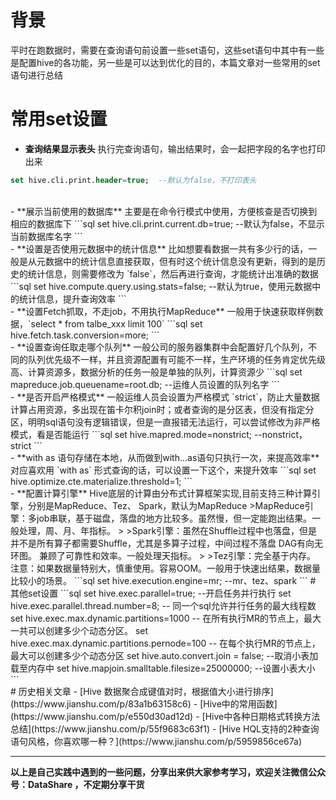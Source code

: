 # 背景
平时在跑数据时，需要在查询语句前设置一些set语句，这些set语句中其中有一些是配置hive的各功能，另一些是可以达到优化的目的，本篇文章对一些常用的set语句进行总结

# 常用set设置
- **查询结果显示表头**
执行完查询语句，输出结果时，会一起把字段的名字也打印出来
```sql
set hive.cli.print.header=true;  --默认为false，不打印表头
```
<br/>
- **展示当前使用的数据库**
主要是在命令行模式中使用，方便核查是否切换到相应的数据库下
```sql
set hive.cli.print.current.db=true;  --默认为false，不显示当前数据库名字
```
<br/>
- **设置是否使用元数据中的统计信息**
比如想要看数据一共有多少行的话，一般是从元数据中的统计信息直接获取，但有时这个统计信息没有更新，得到的是历史的统计信息，则需要修改为 `false`，然后再进行查询，才能统计出准确的数据
```sql
set hive.compute.query.using.stats=false;   --默认为true，使用元数据中的统计信息，提升查询效率
```
<br/>
- **设置Fetch抓取，不走job，不用执行MapReduce**
一般用于快速获取样例数据，`select * from talbe_xxx limit 100`
```sql
set hive.fetch.task.conversion=more;  
```
<br/>
- **设置查询任取走哪个队列**
一般公司的服务器集群中会配置好几个队列，不同的队列优先级不一样，并且资源配置有可能不一样，生产环境的任务肯定优先级高、计算资源多，数据分析的任务一般是单独的队列，计算资源少
```sql
set mapreduce.job.queuename=root.db;   --运维人员设置的队列名字
```
<br/>
- **是否开启严格模式**
一般运维人员会设置为严格模式 `strict`，防止大量数据计算占用资源，多出现在笛卡尔积join时；或者查询的是分区表，但没有指定分区，明明sql语句没有逻辑错误，但是一直报错无法运行，可以尝试修改为非严格模式，看是否能运行
```sql
set hive.mapred.mode=nonstrict;    --nonstrict，strict   
```
<br/>
- **with as 语句存储在本地，从而做到with…as语句只执行一次，来提高效率**
对应喜欢用 `with as` 形式查询的话，可以设置一下这个，来提升效率
```sql
set hive.optimize.cte.materialize.threshold=1;
```
<br/>
- **配置计算引擎**
Hive底层的计算由分布式计算框架实现,目前支持三种计算引擎，分别是MapReduce、Tez、 Spark，默认为MapReduce
>MapReduce引擎：多job串联，基于磁盘，落盘的地方比较多。虽然慢，但一定能跑出结果。一般处理，周、月、年指标。
>
>Spark引擎：虽然在Shuffle过程中也落盘，但是并不是所有算子都需要Shuffle，尤其是多算子过程，中间过程不落盘 DAG有向无环图。 兼顾了可靠性和效率。一般处理天指标。
>
>Tez引擎：完全基于内存。 注意：如果数据量特别大，慎重使用。容易OOM。一般用于快速出结果，数据量比较小的场景。
```sql
set hive.execution.engine=mr;    --mr、tez、spark
```
# 其他set设置
```sql
set hive.exec.parallel=true;    --开启任务并行执行 
set hive.exec.parallel.thread.number=8;   -- 同一个sql允许并行任务的最大线程数
set hive.exec.max.dynamic.partitions=1000           -- 在所有执行MR的节点上，最大一共可以创建多少个动态分区。
set hive.exec.max.dynamic.partitions.pernode=100   -- 在每个执行MR的节点上，最大可以创建多少个动态分区
set hive.auto.convert.join = false;    --取消小表加载至内存中
set hive.mapjoin.smalltable.filesize=25000000;   --设置小表大小
```

<br/>
# 历史相关文章
- [Hive 数据聚合成键值对时，根据值大小进行排序](https://www.jianshu.com/p/83a1b63158c6)
- [Hive中的常用函数](https://www.jianshu.com/p/e550d30ad12d)
- [Hive中各种日期格式转换方法总结](https://www.jianshu.com/p/55f9683c63f1)
- [Hive HQL支持的2种查询语句风格，你喜欢哪一种？](https://www.jianshu.com/p/5959856ce67a)

**************************************************************************
**以上是自己实践中遇到的一些问题，分享出来供大家参考学习，欢迎关注微信公众号：DataShare ，不定期分享干货**
